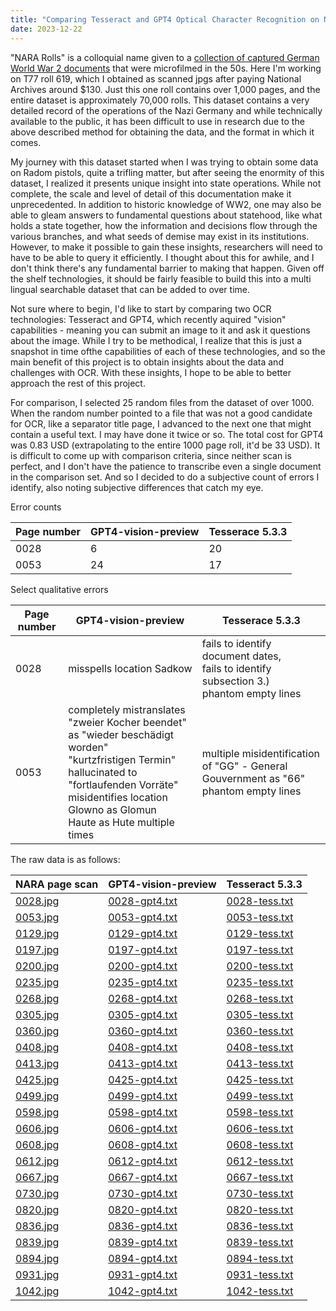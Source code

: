 ```yaml
---
title: "Comparing Tesseract and GPT4 Optical Character Recognition on NARA Rolls"
date: 2023-12-22
---
```


"NARA Rolls" is a colloquial name given to a <a href="https://www.archives.gov/research/captured-german-records">collection of captured German World War 2 documents</a> that were microfilmed in the 50s. Here I'm working on T77 roll 619, which I obtained as scanned jpgs after paying National Archives around $130. Just this one roll contains over 1,000 pages, and the entire dataset is approximately 70,000 rolls. This dataset contains a very detailed record of the operations of the Nazi Germany and while technically available to the public, it has been difficult to use in research due to the above described method for obtaining the data, and the format in which it comes. 

My journey with this dataset started when I was trying to obtain some data on Radom pistols, quite a trifling matter, but after seeing the enormity of this dataset, I realized it presents unique insight into state operations. While not complete, the scale and level of detail of this documentation make it unprecedented. In addition to historic knowledge of WW2, one may also be able to gleam answers to fundamental questions about statehood, like what holds a state together, how the information and decisions flow through the various branches, and what seeds of demise may exist in its institutions. However, to make it possible to gain these insights, researchers will need to have to be able to query it efficiently. I thought about this for awhile, and I don't think there's any fundamental barrier to making that happen. Given off the shelf technologies, it should be fairly feasible to build this into a multi lingual searchable dataset that can be added to over time.

Not sure where to begin, I'd like to start by comparing two OCR technologies: Tesseract and GPT4, which recently aquired "vision" capabilities - meaning you can submit an image to it and ask it questions about the image. While I try to be methodical, I realize that this is just a snapshot in time ofthe capabilities of each of these technologies, and so the main benefit of this project is to obtain insights about the data and challenges with OCR. With these insights, I hope to be able to better approach the rest of this project.

For comparison, I selected 25 random files from the dataset of over 1000. When the random number pointed to a file that was not a good candidate for OCR, like a separator title page, I advanced to the next one that might contain a useful text. I may have done it twice or so. The total cost for GPT4 was 0.83 USD (extrapolating to the entire 1000 page roll, it'd be 33 USD). It is difficult to come up with comparison criteria, since neither scan is perfect, and I don't have the patience to transcribe even a single document in the comparison set. And so I decided to do a subjective count of errors I identify, also noting subjective differences that catch my eye. 

Error counts

| Page number | GPT4-vision-preview | Tesserace 5.3.3 |
|-------------|---------------------| ----------------|
| 0028 | 6 | 20 |
| 0053 | 24 | 17 |

Select qualitative errors

| Page number | GPT4-vision-preview | Tesserace 5.3.3 |
|-------------|---------------------| ----------------|
| 0028 | misspells location Sadkow | fails to identify document dates, <br>fails to identify subsection 3.) <br> phantom empty lines|
| 0053 | completely mistranslates "zweier Kocher beendet" as "wieder beschädigt worden" <br> "kurtzfristigen Termin" hallucinated to "fortlaufenden Vorräte" <br> misidentifies location Glowno as Glomun <br> Haute as Hute multiple times | multiple misidentification of "GG" - General Gouvernment as "66" <br> phantom empty lines|

The raw data is as follows:

| NARA page scan | GPT4-vision-preview | Tesseract 5.3.3 |
| -------------- | ------------------- | --------------- |
| [0028.jpg](/articles/docs/assets/2023-12-22-compare-ocr-tesseract-gpt4-nara-rolls/raw/0028.jpg) | [0028-gpt4.txt](/articles/docs/assets/2023-12-22-compare-ocr-tesseract-gpt4-nara-rolls/raw/0028-gpt4.txt) | [0028-tess.txt](/articles/docs/assets/2023-12-22-compare-ocr-tesseract-gpt4-nara-rolls/raw/0028-tess.txt) |
| [0053.jpg](/articles/docs/assets/2023-12-22-compare-ocr-tesseract-gpt4-nara-rolls/raw/0053.jpg) | [0053-gpt4.txt](/articles/docs/assets/2023-12-22-compare-ocr-tesseract-gpt4-nara-rolls/raw/0053-gpt4.txt) | [0053-tess.txt](/articles/docs/assets/2023-12-22-compare-ocr-tesseract-gpt4-nara-rolls/raw/0053-tess.txt) |
| [0129.jpg](/articles/docs/assets/2023-12-22-compare-ocr-tesseract-gpt4-nara-rolls/raw/0129.jpg) | [0129-gpt4.txt](/articles/docs/assets/2023-12-22-compare-ocr-tesseract-gpt4-nara-rolls/raw/0129-gpt4.txt) | [0129-tess.txt](/articles/docs/assets/2023-12-22-compare-ocr-tesseract-gpt4-nara-rolls/raw/0129-tess.txt) |
| [0197.jpg](/articles/docs/assets/2023-12-22-compare-ocr-tesseract-gpt4-nara-rolls/raw/0197.jpg) | [0197-gpt4.txt](/articles/docs/assets/2023-12-22-compare-ocr-tesseract-gpt4-nara-rolls/raw/0197-gpt4.txt) | [0197-tess.txt](/articles/docs/assets/2023-12-22-compare-ocr-tesseract-gpt4-nara-rolls/raw/0197-tess.txt) |
| [0200.jpg](/articles/docs/assets/2023-12-22-compare-ocr-tesseract-gpt4-nara-rolls/raw/0200.jpg) | [0200-gpt4.txt](/articles/docs/assets/2023-12-22-compare-ocr-tesseract-gpt4-nara-rolls/raw/0200-gpt4.txt) | [0200-tess.txt](/articles/docs/assets/2023-12-22-compare-ocr-tesseract-gpt4-nara-rolls/raw/0200-tess.txt) |
| [0235.jpg](/articles/docs/assets/2023-12-22-compare-ocr-tesseract-gpt4-nara-rolls/raw/0235.jpg) | [0235-gpt4.txt](/articles/docs/assets/2023-12-22-compare-ocr-tesseract-gpt4-nara-rolls/raw/0235-gpt4.txt) | [0235-tess.txt](/articles/docs/assets/2023-12-22-compare-ocr-tesseract-gpt4-nara-rolls/raw/0235-tess.txt) |
| [0268.jpg](/articles/docs/assets/2023-12-22-compare-ocr-tesseract-gpt4-nara-rolls/raw/0268.jpg) | [0268-gpt4.txt](/articles/docs/assets/2023-12-22-compare-ocr-tesseract-gpt4-nara-rolls/raw/0268-gpt4.txt) | [0268-tess.txt](/articles/docs/assets/2023-12-22-compare-ocr-tesseract-gpt4-nara-rolls/raw/0268-tess.txt) |
| [0305.jpg](/articles/docs/assets/2023-12-22-compare-ocr-tesseract-gpt4-nara-rolls/raw/0305.jpg) | [0305-gpt4.txt](/articles/docs/assets/2023-12-22-compare-ocr-tesseract-gpt4-nara-rolls/raw/0305-gpt4.txt) | [0305-tess.txt](/articles/docs/assets/2023-12-22-compare-ocr-tesseract-gpt4-nara-rolls/raw/0305-tess.txt) |
| [0360.jpg](/articles/docs/assets/2023-12-22-compare-ocr-tesseract-gpt4-nara-rolls/raw/0360.jpg) | [0360-gpt4.txt](/articles/docs/assets/2023-12-22-compare-ocr-tesseract-gpt4-nara-rolls/raw/0360-gpt4.txt) | [0360-tess.txt](/articles/docs/assets/2023-12-22-compare-ocr-tesseract-gpt4-nara-rolls/raw/0360-tess.txt) |
| [0408.jpg](/articles/docs/assets/2023-12-22-compare-ocr-tesseract-gpt4-nara-rolls/raw/0408.jpg) | [0408-gpt4.txt](/articles/docs/assets/2023-12-22-compare-ocr-tesseract-gpt4-nara-rolls/raw/0408-gpt4.txt) | [0408-tess.txt](/articles/docs/assets/2023-12-22-compare-ocr-tesseract-gpt4-nara-rolls/raw/0408-tess.txt) |
| [0413.jpg](/articles/docs/assets/2023-12-22-compare-ocr-tesseract-gpt4-nara-rolls/raw/0413.jpg) | [0413-gpt4.txt](/articles/docs/assets/2023-12-22-compare-ocr-tesseract-gpt4-nara-rolls/raw/0413-gpt4.txt) | [0413-tess.txt](/articles/docs/assets/2023-12-22-compare-ocr-tesseract-gpt4-nara-rolls/raw/0413-tess.txt) |
| [0425.jpg](/articles/docs/assets/2023-12-22-compare-ocr-tesseract-gpt4-nara-rolls/raw/0425.jpg) | [0425-gpt4.txt](/articles/docs/assets/2023-12-22-compare-ocr-tesseract-gpt4-nara-rolls/raw/0425-gpt4.txt) | [0425-tess.txt](/articles/docs/assets/2023-12-22-compare-ocr-tesseract-gpt4-nara-rolls/raw/0425-tess.txt) |
| [0499.jpg](/articles/docs/assets/2023-12-22-compare-ocr-tesseract-gpt4-nara-rolls/raw/0499.jpg) | [0499-gpt4.txt](/articles/docs/assets/2023-12-22-compare-ocr-tesseract-gpt4-nara-rolls/raw/0499-gpt4.txt) | [0499-tess.txt](/articles/docs/assets/2023-12-22-compare-ocr-tesseract-gpt4-nara-rolls/raw/0499-tess.txt) |
| [0598.jpg](/articles/docs/assets/2023-12-22-compare-ocr-tesseract-gpt4-nara-rolls/raw/0598.jpg) | [0598-gpt4.txt](/articles/docs/assets/2023-12-22-compare-ocr-tesseract-gpt4-nara-rolls/raw/0598-gpt4.txt) | [0598-tess.txt](/articles/docs/assets/2023-12-22-compare-ocr-tesseract-gpt4-nara-rolls/raw/0598-tess.txt) |
| [0606.jpg](/articles/docs/assets/2023-12-22-compare-ocr-tesseract-gpt4-nara-rolls/raw/0606.jpg) | [0606-gpt4.txt](/articles/docs/assets/2023-12-22-compare-ocr-tesseract-gpt4-nara-rolls/raw/0606-gpt4.txt) | [0606-tess.txt](/articles/docs/assets/2023-12-22-compare-ocr-tesseract-gpt4-nara-rolls/raw/0606-tess.txt) |
| [0608.jpg](/articles/docs/assets/2023-12-22-compare-ocr-tesseract-gpt4-nara-rolls/raw/0608.jpg) | [0608-gpt4.txt](/articles/docs/assets/2023-12-22-compare-ocr-tesseract-gpt4-nara-rolls/raw/0608-gpt4.txt) | [0608-tess.txt](/articles/docs/assets/2023-12-22-compare-ocr-tesseract-gpt4-nara-rolls/raw/0608-tess.txt) |
| [0612.jpg](/articles/docs/assets/2023-12-22-compare-ocr-tesseract-gpt4-nara-rolls/raw/0612.jpg) | [0612-gpt4.txt](/articles/docs/assets/2023-12-22-compare-ocr-tesseract-gpt4-nara-rolls/raw/0612-gpt4.txt) | [0612-tess.txt](/articles/docs/assets/2023-12-22-compare-ocr-tesseract-gpt4-nara-rolls/raw/0612-tess.txt) |
| [0667.jpg](/articles/docs/assets/2023-12-22-compare-ocr-tesseract-gpt4-nara-rolls/raw/0667.jpg) | [0667-gpt4.txt](/articles/docs/assets/2023-12-22-compare-ocr-tesseract-gpt4-nara-rolls/raw/0667-gpt4.txt) | [0667-tess.txt](/articles/docs/assets/2023-12-22-compare-ocr-tesseract-gpt4-nara-rolls/raw/0667-tess.txt) |
| [0730.jpg](/articles/docs/assets/2023-12-22-compare-ocr-tesseract-gpt4-nara-rolls/raw/0730.jpg) | [0730-gpt4.txt](/articles/docs/assets/2023-12-22-compare-ocr-tesseract-gpt4-nara-rolls/raw/0730-gpt4.txt) | [0730-tess.txt](/articles/docs/assets/2023-12-22-compare-ocr-tesseract-gpt4-nara-rolls/raw/0730-tess.txt) |
| [0820.jpg](/articles/docs/assets/2023-12-22-compare-ocr-tesseract-gpt4-nara-rolls/raw/0820.jpg) | [0820-gpt4.txt](/articles/docs/assets/2023-12-22-compare-ocr-tesseract-gpt4-nara-rolls/raw/0820-gpt4.txt) | [0820-tess.txt](/articles/docs/assets/2023-12-22-compare-ocr-tesseract-gpt4-nara-rolls/raw/0820-tess.txt) |
| [0836.jpg](/articles/docs/assets/2023-12-22-compare-ocr-tesseract-gpt4-nara-rolls/raw/0836.jpg) | [0836-gpt4.txt](/articles/docs/assets/2023-12-22-compare-ocr-tesseract-gpt4-nara-rolls/raw/0836-gpt4.txt) | [0836-tess.txt](/articles/docs/assets/2023-12-22-compare-ocr-tesseract-gpt4-nara-rolls/raw/0836-tess.txt) |
| [0839.jpg](/articles/docs/assets/2023-12-22-compare-ocr-tesseract-gpt4-nara-rolls/raw/0839.jpg) | [0839-gpt4.txt](/articles/docs/assets/2023-12-22-compare-ocr-tesseract-gpt4-nara-rolls/raw/0839-gpt4.txt) | [0839-tess.txt](/articles/docs/assets/2023-12-22-compare-ocr-tesseract-gpt4-nara-rolls/raw/0839-tess.txt) |
| [0894.jpg](/articles/docs/assets/2023-12-22-compare-ocr-tesseract-gpt4-nara-rolls/raw/0894.jpg) | [0894-gpt4.txt](/articles/docs/assets/2023-12-22-compare-ocr-tesseract-gpt4-nara-rolls/raw/0894-gpt4.txt) | [0894-tess.txt](/articles/docs/assets/2023-12-22-compare-ocr-tesseract-gpt4-nara-rolls/raw/0894-tess.txt) |
| [0931.jpg](/articles/docs/assets/2023-12-22-compare-ocr-tesseract-gpt4-nara-rolls/raw/0931.jpg) | [0931-gpt4.txt](/articles/docs/assets/2023-12-22-compare-ocr-tesseract-gpt4-nara-rolls/raw/0931-gpt4.txt) | [0931-tess.txt](/articles/docs/assets/2023-12-22-compare-ocr-tesseract-gpt4-nara-rolls/raw/0931-tess.txt) |
| [1042.jpg](/articles/docs/assets/2023-12-22-compare-ocr-tesseract-gpt4-nara-rolls/raw/1042.jpg) | [1042-gpt4.txt](/articles/docs/assets/2023-12-22-compare-ocr-tesseract-gpt4-nara-rolls/raw/1042-gpt4.txt) | [1042-tess.txt](/articles/docs/assets/2023-12-22-compare-ocr-tesseract-gpt4-nara-rolls/raw/1042-tess.txt) |


